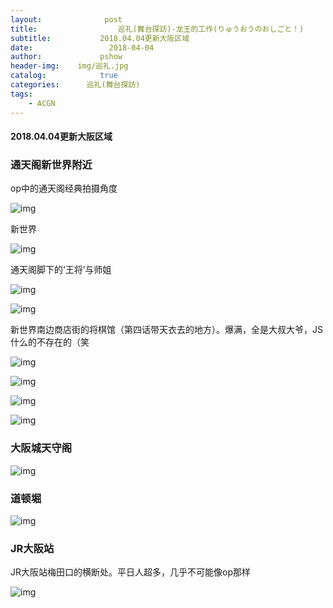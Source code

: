 ```yaml
---
layout:              post
title:                  巡礼(舞台探訪)-龙王的工作(りゅうおうのおしごと！)
subtitle:           2018.04.04更新大阪区域
date:                 2018-04-04
author:             pshow
header-img:    img/巡礼.jpg
catalog:            true
categories:      巡礼(舞台探訪)
tags:
    - ACGN
---
```


#### 2018.04.04更新大阪区域

### 通天阁新世界附近

op中的通天阁经典拍摄角度

![img](https://msy2nw.bn.files.1drv.com/y4msKaMRKnIQ8Vjz5Etun8laiqHY07UKjqhaMw_08f8sKsK0uVWv8ssdKqxlJ2KvnsEUfU5xPvecO7ABtI_jZInWexSzDpxAM1WeoaNY0q-ye8iyK9ML1i3Iwexug3h3RwHx3s6i0INPE63xiYXDBU9OrGVerDKD219bXvJU_f5rKtnjHqQpnfcHLBaIrF3AzpZkeqmrpCAU0pSPr_OgexF1g?width=750&height=984&cropmode=none)

新世界

![img](https://qcy8nw.bn.files.1drv.com/y4mFY2ossglSbK33-37RZArQlKQ7pDnhq8X12LUKdapdNp-_zYJW73luSN2-1Jv2-1MKomsspJUJQs6OGVIuiURTIPRPJ7ffI0qSlOvUV5NZxbz_p0bdvs7ABE-wiD-GoBiwtACEQ4UCJ3_F-hvYgq-goz6_fx8A-WizloVmRSpb5fAXsCHMP13kFtb2catbALb7E4J6wVkpzxsnDCkAEV0rQ?width=750&height=984&cropmode=none)

通天阁脚下的‘王将’与师姐

![img](https://msy5nw.bn.files.1drv.com/y4mgL4LR5cdneSBU3dytwidm9yscldPNfVVRXpyUBxcjhPuA_aYJ_MgKx8QONFKobHM0jPAye2OJ6C4OUfzvZmcSlb0CM6q3M5vXMtcgBqkEfm3QU7fBhAwu3tQK7nZH-ML4on6ZGjiwVT1tDbcdlU57glO6IsZkgFRTV6iCo0xReXvBFfCMB_w7m3hIIsi8ISd2p8T6rlDD8fxSlIUGBby8w?width=1200&height=1598&cropmode=none)

![img](https://qcyunw.bn.files.1drv.com/y4mq1FyuU9Cd8sNRubQUbQ4xkDh4aGO0S8tuAfZR5y0g3e4tU6izc9uU58kzHlx8jJ-iUTzWFioQBiE6x6OdEag7eac7W8MZEuib56IVnxo3FPrTmprk4CXAyAWw9cl6re3A3cqKTfgrkQyXzTBeu9Gejl_-nc4CMFh3NBbBLTYmJyKYHNjKUJ-9CShso08qy4PLyeDrALgO_4VuYqcn9xCzA?width=1200&height=1598&cropmode=none)

新世界南边商店街的将棋馆（第四话带天衣去的地方）。爆满，全是大叔大爷，JS什么的不存在的（笑

![img](https://msy3nw.bn.files.1drv.com/y4m6ZjL8_7mGvPtg7OJBvHWjK5TGH-j2Mv0wIMXbOs6XmE6pIUr2ri8ZegecgKIPvvwOXo-qGsH8cCfDcxLAU7zIkNrn7jtIOdJw6ioPh37N0NewmS7idB7xvbOu9fOyC7lAxMp_HCbgcYzSEht8QntaoMf6UcS5YSMMosx0AEKFOtf4Mro4UV1VHPTWoPmjaibeedKB2fHy2vi1nJ7t5nLkw?width=1200&height=1598&cropmode=none)

![img](https://qcytnw.bn.files.1drv.com/y4mo_BdiDLdNz83OFH15FDO0cpVcJxw530gsjGycELfJ_m3xnTTs_OjyY959peT1ol-04RMrdkXeEp0--PZoAZPwZN5hwRenzFmCEXlamlnccLnKJTRJW5blZuxUJ9q9gADau-Dt6p_QjZXsJ6s5uNYrR-P5tw8KtrPPB-1-cqBzx2hvDyx_aDQw2cqvb6Dp6rBZPXD7duHXM3isXX460sjjg?width=1200&height=1598&cropmode=none)

![img](https://msy6nw.bn.files.1drv.com/y4mcfKn9anKZ-OOgfTUXVAOl0prYRt9Md0bHTwAJW2uzB4Q9RqVVz2X-9mzsm4bDs5mVzF4vJClJMTUQ1GuN4E9WMNJBGGR6v4nIwQNgfJkSVBDhlJRRwiHPapkYBYL5qaOzNV2yanhaJZupnIDLnhqHchriDw9hXWv8bdC30yW5_kHZNSnIllv_IDJydN0zFMr2T3HJFOU6-qk4DtAz-2IeA?width=1200&height=1598&cropmode=none)

![img](https://qcy7nw.bn.files.1drv.com/y4moiExHiQnRzGwd8BaqM4yXYNekC_jgeK-v9EfVILx4pX84AGutD624IN5jP79EnjJDgyLM48_2i24f7-N9c1A0mtd8rxhcoMz_6kgAWdqkdQplJu5qmUCp9kEYp0ljbP7JGihVe_OGYmWxl5ucqwp2AqKKdwxSn5r6Q6SsSxRrUlf01M_YEkh20ekevDv2-UkB0JRAk5e1wPZILqDuEfm2g?width=1200&height=1598&cropmode=none)

### 大阪城天守阁

![img](https://msy1nw.bn.files.1drv.com/y4mcyM6pScKvr3lAxgLUsu97dUQimpyPspeSaiHKkqv-VaXBebysEwXXjzj9ufMMJf5r6YzFXS-n7f6TY_lSyhI4Od4qSjhlI3RP6bpnTcB-TCnW2pNRG_kU5f4-cAgTwgTdrgJ86jibHcrp_gzYbNEwXvWTzNPPPNCXvXlBJkGl-2JDqEqc6uCheiN4yhkM61z59XoKUEbu8eDrQaQrei5RA?width=1200&height=1598&cropmode=none)

### 道顿堀

![img](https://qcy6nw.bn.files.1drv.com/y4mndXHn2X4T_fspLlMWfWdszr74vyH4wxw1PMUJ1e65XWL_K7uSSAinrT5pN_TiKTFA_M5TiBr3t1olcIIOxvnhFWwhZ8WPwxjK6CExQIKn3dOTqrvgCHeqIvRveXo8XOMYSRkocQuhodPrt3_DuMNQFfmI3M8mhwimuTv2jy-wM_WdvwhOF_-np8WejnLd5nMaIYyX0sp58T9tRA5VHR16g?width=750&height=984&cropmode=none)

### JR大阪站

JR大阪站梅田口的横断处。平日人超多，几乎不可能像op那样

![img](https://msy4nw.bn.files.1drv.com/y4mWikw6650gUhLtu9YEEEZPg93sKKcOBaXd5RziozGw-BzIGa2fA4lX5faAxXQJ2egLxYJgpHqwDmjGNjPb-1Z6BPwUBR9plm_OsIKSBS2nDhhVyc41Q8cWxkHtxmcMRCq0t6eQ9vDAa6gSgmzKrazq5AJnGIR5rWMbwrGWM6CuqPvWCkdYwC6XiOTYJx53hNOdv9k7fS3Y25h-RUcqYDcKg?width=750&height=984&cropmode=none)

